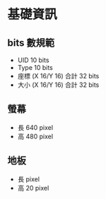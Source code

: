 # 基礎資訊

## bits 數規範
* UID 10 bits
* Type 10 bits
* 座標 (X 16/Y 16) 合計 32 bits
* 大小 (X 16/Y 16) 合計 32 bits
## 螢幕
* 長 640 pixel
* 高 480 pixel

## 地板
* 長    pixel
* 高 20 pixel
